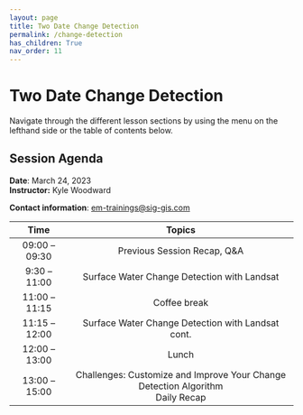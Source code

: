 ```yaml
---
layout: page
title: Two Date Change Detection
permalink: /change-detection
has_children: True
nav_order: 11
---
```


# Two Date Change Detection

Navigate through the different lesson sections by using the menu on the lefthand side or the table of contents below.

## Session Agenda

**Date**: March 24, 2023  
**Instructor:** Kyle Woodward

**Contact information**: [em-trainings@sig-gis.com](em-trainings@sig-gis.com)

|      Time     |                                                                                                       Topics                                                                                                                                     |
|:-------------:|:-----------------------------------------------------------------------------------------------------------------------------------------------------------------------------------------------------------------:|
| 09:00 – 09:30 |                                  Previous Session Recap, Q&A                                 |
| 9:30 – 11:00  |          Surface Water Change Detection with Landsat                                    |
| 11:00 – 11:15 |                                                Coffee break                                                              |
| 11:15 – 12:00 |                                       Surface Water Change Detection with Landsat cont.                                                     |
| 12:00 – 13:00 |                                                  Lunch                                                                   |
| 13:00 –15:00  |                                Challenges: Customize and Improve Your Change Detection Algorithm<br>Daily Recap                                       |